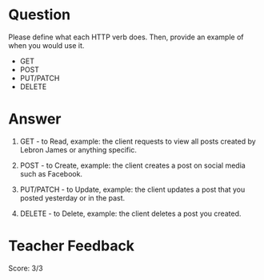 # Question
Please define what each HTTP verb does. Then, provide an example of when you would use it.

- GET
- POST
- PUT/PATCH
- DELETE

# Answer
1. GET - to Read, example: the client requests to view all posts created by Lebron James or anything specific.

2. POST - to Create, example: the client creates a post on social media such as Facebook.

3. PUT/PATCH - to Update, example: the client updates a post that you posted yesterday or in the past.

4. DELETE -  to Delete, example: the client deletes a post you created.

# Teacher Feedback
Score: 3/3